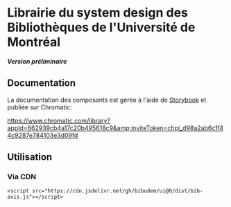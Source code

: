# Librairie du system design des Bibliothèques de l'Université de Montréal

**_Version préliminaire_**

## Documentation

La documentation des composants est gérée à l'aide de [Storybook](https://storybook.js.org/) et publiée sur Chromatic:

https://www.chromatic.com/library?appId=662939cb4a17c20b495618c9&amp;inviteToken=chpi_d98a2ab6c1f44c9287e784103e3d09fd

## Utilisation

### Via CDN

`<script src="https://cdn.jsdelivr.net/gh/bibudem/ui@0/dist/bib-avis.js"></script>`
